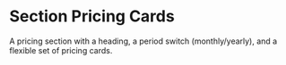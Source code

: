 # Section Pricing Cards

A pricing section with a heading, a period switch (monthly/yearly), and a flexible set of pricing cards.
